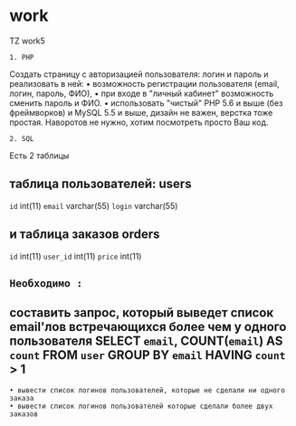 # work
TZ work5



    1. PHP

Создать страницу с авторизацией пользователя: логин и пароль и реализовать в ней:
    • возможность регистрации пользователя (email, логин, пароль, ФИО),
    • при входе в "личный кабинет" возможность сменить пароль и ФИО. 
    • использовать "чистый" PHP 5.6 и выше (без фреймворков) и MySQL 5.5 и выше, дизайн не важен, верстка тоже простая. Наворотов не нужно, хотим посмотреть просто Ваш код.

    2. SQL

Есть 2 таблицы 

таблица пользователей:
users 
----------
`id` int(11)
`email` varchar(55)
`login` varchar(55)

и таблица заказов 
orders
--------
`id` int(11)
`user_id` int(11)
`price` int(11)

`Необходимо :`
--------
составить запрос, который выведет список email'лов встречающихся более чем у одного пользователя
SELECT
	`email`,
	COUNT(`email`) AS `count`
FROM
	`user`
GROUP BY
	`email`
HAVING 
	`count` > 1
--------

    • вывести список логинов пользователей, которые не сделали ни одного заказа
    • вывести список логинов пользователей которые сделали более двух заказов


